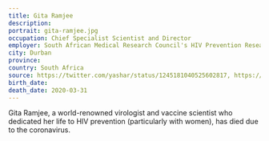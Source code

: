 ```yaml
---
title: Gita Ramjee
description: 
portrait: gita-ramjee.jpg
occupation: Chief Specialist Scientist and Director
employer: South African Medical Research Council's HIV Prevention Research Unit
city: Durban
province: 
country: South Africa
source: https://twitter.com/yashar/status/1245181040525602817, https://www.bbc.com/news/world-africa-52120265
birth_date: 
death_date: 2020-03-31
---
```


Gita Ramjee, a world-renowned virologist and vaccine scientist who dedicated her life to HIV prevention (particularly with women), has died due to the coronavirus.